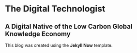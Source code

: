 # The Digital Technologist
## A Digital Native of the Low Carbon Global Knowledge Economy
This blog was created using the **Jekyll Now** template.
